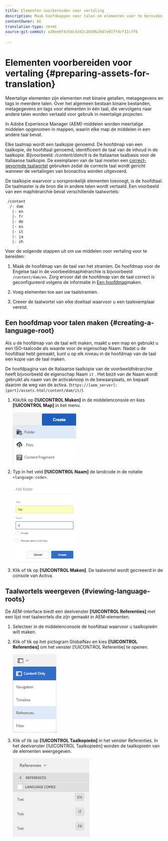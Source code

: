 ```yaml
---
title: Elementen voorbereiden voor vertaling
description: Maak hoofdmappen voor talen om elementen voor te bereiden voor vertaling ter ondersteuning van meertalige middelen.
contentOwner: AG
translation-type: tm+mt
source-git-commit: a39ee0f435dc43d2c2830b2947e91ffdcf11c7f6

---
```



# Elementen voorbereiden voor vertaling {#preparing-assets-for-translation}

Meertalige elementen zijn elementen met binaire getallen, metagegevens en tags in meerdere talen. Over het algemeen bestaan binaire bestanden, metagegevens en tags voor elementen in één taal, die vervolgens naar andere talen worden vertaald voor gebruik in meertalige projecten.

In Adobe Experience Manager (AEM)-middelen worden meertalige middelen opgenomen in mappen, waarin elke map de middelen in een andere taal bevat.

Elke taalmap wordt een taalkopie genoemd. De hoofdmap van een taalkopie, de hoofdtaal genoemd, identificeert de taal van de inhoud in de taalkopie. Bijvoorbeeld: */content/dam/it* is de Italiaanse taalbasis voor de Italiaanse taalkopie. De exemplaren van de taal moeten een [correct-gevormde taalwortel](preparing-assets-for-translation.md#creating-a-language-root) gebruiken zodat de correcte taal wordt gericht wanneer de vertalingen van bronactiva worden uitgevoerd.

De taalkopie waarvoor u oorspronkelijk elementen toevoegt, is de hoofdtaal. De taalmaster is de bron die in andere talen wordt vertaald. Een voorbeeld van een maphiërarchie bevat verschillende taalwortels:

```
 /content
  /- dam
   |- en
   |- fr
   |- de
   |- es
   |- it
   |- ja
   |- zh
```

Voer de volgende stappen uit om uw middelen voor vertaling voor te bereiden:

1. Maak de hoofdmap van de taal van het stramien. De hoofdmap voor de Engelse taal in de voorbeeldmaphiërarchie is bijvoorbeeld `/content/dam/en`. Zorg ervoor dat de hoofdmap van de taal correct is geconfigureerd volgens de informatie in [Een hoofdmap](preparing-assets-for-translation.md#creating-a-language-root)maken.

1. Voeg elementen toe aan uw taalstramien.
1. Creeer de taalwortel van elke doeltaal waarvoor u een taalexemplaar vereist.

## Een hoofdmap voor talen maken {#creating-a-language-root}

Als u de hoofdmap van de taal wilt maken, maakt u een map en gebruikt u een ISO-taalcode als waarde voor de eigenschap Naam. Nadat u de hoofdtaal hebt gemaakt, kunt u op elk niveau in de hoofdmap van de taal een kopie van de taal maken.

De hoofdpagina van de Italiaanse taalkopie van de voorbeeldhiërarchie heeft bijvoorbeeld de eigenschap Naam `it` . Het bezit van de Naam wordt gebruikt als naam van de activaknoop in de bewaarplaats, en bepaalt daarom de weg van de activa. (`https://[aem_server]:[port]/assets.html/content/dam/it/`).

1. Klik/tik op **[!UICONTROL Maken]** in de middelenconsole en kies **[!UICONTROL Map]** in het menu.

   ![Map maken](assets/Create-folder.png)

1. Typ in het veld **[!UICONTROL Naam]** de landcode in de notatie `<language-code>`.

   ![Taalcode toevoegen in map](assets/Add-language-code-in-folder.png)

1. Klik of tik op **[!UICONTROL Maken]**. De taalwortel wordt gecreeerd in de console van Activa.

## Taalwortels weergeven {#viewing-language-roots}

De AEM-interface biedt een deelvenster **[!UICONTROL Referenties]** met een lijst met taalwortels die zijn gemaakt in AEM-elementen.

1. Selecteer in de middelenconsole de hoofdtaal waarvoor u taalkopieën wilt maken.
1. Klik of tik op het pictogram GlobalNav en kies **[!UICONTROL Referenties]** om het venster [!UICONTROL Referentie] te openen.

   ![chlimage_1-122](assets/chlimage_1-122.png)

1. Klik of tik op **[!UICONTROL Taalkopieën]** in het venster Referenties. In het deelvenster [!UICONTROL Taalkopieën] worden de taalkopieën van de elementen weergegeven.

   ![chlimage_1-123](assets/chlimage_1-123.png)

